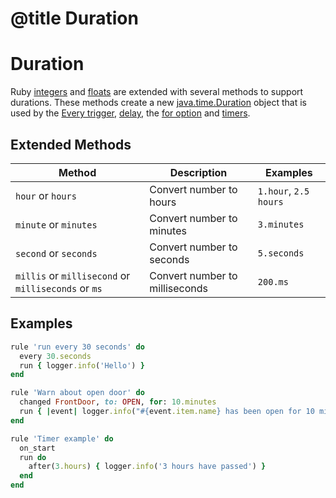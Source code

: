 # @title Duration

# Duration

Ruby [integers](https://ruby-doc.org/core-2.6.8/Integer.html) and
[floats](https://ruby-doc.org/core-2.6.8/Float.html) are extended with several
methods to support durations. These methods create a new
[java.time.Duration](https://docs.oracle.com/en/java/javase/11/docs/api/java.base/java/time/Duration.html)
object that is used by the [Every trigger](docs/usage/triggers/every.md),
[delay](../execution/delay.md), the [for option](docs/usage/triggers/changed.md) and
[timers](docs/usage/misc/timers.md). 

## Extended Methods

| Method                                              | Description                    | Examples              |
| --------------------------------------------------- | ------------------------------ | --------------------- |
| `hour` or `hours`                                   | Convert number to hours        | `1.hour`, `2.5 hours` |
| `minute` or `minutes`                               | Convert number to minutes      | `3.minutes`           |
| `second` or `seconds`                               | Convert number to seconds      | `5.seconds`           |
| `millis` or `millisecond` or `milliseconds` or `ms` | Convert number to milliseconds | `200.ms`              |


## Examples

```ruby
rule 'run every 30 seconds' do
  every 30.seconds
  run { logger.info('Hello') }
end
```

```ruby
rule 'Warn about open door' do
  changed FrontDoor, to: OPEN, for: 10.minutes
  run { |event| logger.info("#{event.item.name} has been open for 10 minutes") }
end
```

```ruby
rule 'Timer example' do
  on_start
  run do
    after(3.hours) { logger.info('3 hours have passed') }
  end
end
```